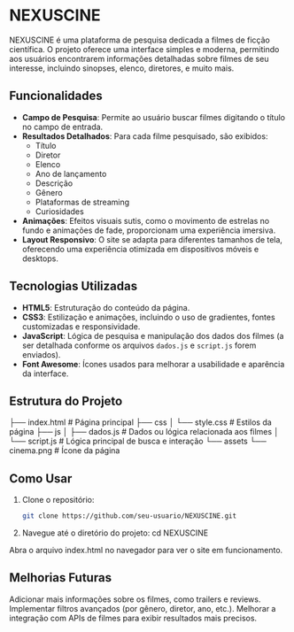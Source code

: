 # NEXUSCINE

NEXUSCINE é uma plataforma de pesquisa dedicada a filmes de ficção científica. O projeto oferece uma interface simples e moderna, permitindo aos usuários encontrarem informações detalhadas sobre filmes de seu interesse, incluindo sinopses, elenco, diretores, e muito mais.

## Funcionalidades

- **Campo de Pesquisa**: Permite ao usuário buscar filmes digitando o título no campo de entrada.
- **Resultados Detalhados**: Para cada filme pesquisado, são exibidos:
  - Título
  - Diretor
  - Elenco
  - Ano de lançamento
  - Descrição
  - Gênero
  - Plataformas de streaming
  - Curiosidades
- **Animações**: Efeitos visuais sutis, como o movimento de estrelas no fundo e animações de fade, proporcionam uma experiência imersiva.
- **Layout Responsivo**: O site se adapta para diferentes tamanhos de tela, oferecendo uma experiência otimizada em dispositivos móveis e desktops.

## Tecnologias Utilizadas

- **HTML5**: Estruturação do conteúdo da página.
- **CSS3**: Estilização e animações, incluindo o uso de gradientes, fontes customizadas e responsividade.
- **JavaScript**: Lógica de pesquisa e manipulação dos dados dos filmes (a ser detalhada conforme os arquivos `dados.js` e `script.js` forem enviados).
- **Font Awesome**: Ícones usados para melhorar a usabilidade e aparência da interface.

## Estrutura do Projeto

├── index.html         # Página principal
├── css
│   └── style.css      # Estilos da página
├── js
│   ├── dados.js       # Dados ou lógica relacionada aos filmes
│   └── script.js      # Lógica principal de busca e interação
└── assets
    └── cinema.png     # Ícone da página


## Como Usar

1. Clone o repositório:
   ```bash
   git clone https://github.com/seu-usuario/NEXUSCINE.git
2. Navegue até o diretório do projeto:
   cd NEXUSCINE

  Abra o arquivo index.html no navegador para ver o site em funcionamento.

## Melhorias Futuras
Adicionar mais informações sobre os filmes, como trailers e reviews.
Implementar filtros avançados (por gênero, diretor, ano, etc.).
Melhorar a integração com APIs de filmes para exibir resultados mais precisos.

